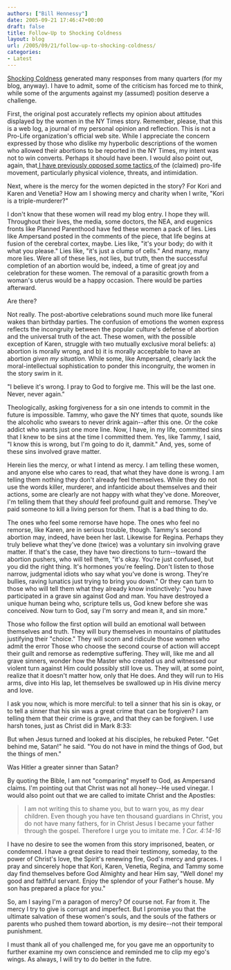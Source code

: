 ```yaml
---
authors: ["Bill Hennessy"]
date: 2005-09-21 17:46:47+00:00
draft: false
title: Follow-Up to Shocking Coldness
layout: blog
url: /2005/09/21/follow-up-to-shocking-coldness/
categories:
- Latest
---
```


[Shocking Coldness](https://www.billhennessy.com/?p=854) generated many responses from many quarters (for my blog, anyway).  I have to admit, some of the criticism has forced me to think, while some of the arguments against my (assumed) position deserve a challenge.

First, the original post accurately reflects my opinion about attitudes displayed by the women in the NY Times story.  Remember, please, that this is a web log, a journal of my personal opinion and reflection.  This is not a Pro-Life organization's official web site.  While I appreciate the concern expressed by those who dislike my hyperbolic descriptions of the women who allowed their abortions to be reported in the NY Times, my intent was not to win converts.  Perhaps it should have been.  I would also point out, again, that[ I have previously opposed some tactics ](https://www.billhennessy.com/?p=585)of the (claimed) pro-life movement, particularly physical violence, threats, and intimidation.

Next, where is the mercy for the women depicted in the story?  For Kori and Karen and Venetia?  How am I showing mercy and charity when I write, "Kori is a triple-murderer?"

I don't know that these women will read my blog entry.  I hope they will.  Throughout their lives, the media, some doctors, the NEA, and eugenics fronts like Planned Parenthood have fed these women a pack of lies.  Lies like Ampersand posted in the comments of the piece, that life begins at fusion of the cerebral cortex, maybe.  Lies like, "it's your body; do with it what you please."  Lies like, "it's just a clump of cells."   And many, many more lies.  Were all of these lies, not lies, but truth, then the successful completion of an abortion would be, indeed, a time of great joy and celebration for these women.  The removal of a parasitic growth from a woman's uterus would be a happy occasion.  There would be parties afterward.

Are there?

Not really.  The post-abortive celebrations sound much more like funeral wakes than birthday parties.  The confusion of emotions the women express reflects the incongruity between the popular culture's defense of abortion and the universal truth of the act.  These women, with the possible exception of Karen, struggle with two mutually exclusive moral beliefs:  a) abortion is morally wrong, and b) it is morally acceptable to have an abortion _given my situation._  While some, like Ampersand, clearly lack the moral-intellectual sophistication to ponder this incongruity, the women in the story swim in it.

"I believe it's wrong. I pray to God to forgive me. This will be the last one. Never, never again."

Theologically, asking forgiveness for a sin one intends to commit in the future is impossible.  Tammy, who gave the NY times that quote, sounds like the alcoholic who swears to never drink again--after this one. Or the coke addict who wants just one more line.   Now,  I have, in my life, committed sins that I knew to be sins at the time I committed them.  Yes, like Tammy, I said, "I know this is wrong, but I'm going to do it, dammit."  And, yes, some of these sins involved grave matter.

Herein lies the mercy, or what I intend as mercy.  I am telling these women, and anyone else who cares to read, that what they have done is wrong.  I am telling them nothing they don't already feel themselves.  While they do not use the words killer, murderer, and infanticide about themselves and their actions, some are clearly are not happy with what they've done.  Moreover, I'm telling them that they _should_ feel profound guilt and remorse.  They've paid someone to kill a living person for them.  That is a bad thing to do.

The ones who feel some remorse have hope.  The ones who feel no remorse, like Karen, are in serious trouble, though.  Tammy's second abortion may, indeed, have been her last.  Likewise for Regina.  Perhaps they truly believe what they've done (twice) was a voluntary sin involving grave matter.  If that's the case, they have two directions to turn--toward the abortion pushers, who will tell them, "it's okay.  You're just confused, but you did the right thing.  It's hormones you're feeling.  Don't listen to those narrow, judgmental idiots who say what you've done is wrong.  They're bullies, raving lunatics just trying to bring you down."  Or they can turn to those who will tell them what they already know instinctively:  "you have participated in a grave sin against God and man.  You have destroyed a unique human being who, scripture tells us, God knew before she was conceived.  Now turn to God, say I'm sorry and mean it, and sin more."

Those who follow the first option will build an emotional wall between themselves and truth.  They will bury themselves in mountains of platitudes justifying their "choice."  They will scorn and ridicule those women who admit the error
Those who choose the second course of action will accept their guilt and remorse as redemptive suffering.  They will, like me and all grave sinners, wonder how the Master who created us and witnessed our violent turn against Him could possibly still love us.  They will, at some point, realize that it doesn't matter how, only that He does.  And they will run to His arms, dive into His lap, let themselves be swallowed up in His divine mercy and love.

I ask you now, which is more merciful:  to tell a sinner that his sin is okay, or to tell a sinner that his sin was a great crime that can be forgiven?  I am telling them that their crime is grave, and that they can be forgiven.  I use harsh tones, just as Christ did in Mark 8:33:



> 
But when Jesus turned and looked at his disciples, he rebuked Peter. "Get behind me, Satan!" he said. "You do not have in mind the things of God, but the things of men." 



Was Hitler a greater sinner than Satan?

By quoting the Bible, I am not "comparing" myself to God, as Ampersand claims.  I'm pointing out that Christ was not all honey--He used vinegar.  I would also point out that we are called to imitate Christ and the Apostles:



> I am not writing this to shame you, but to warn you, as my dear children. Even though you have ten thousand guardians in Christ, you do not have many fathers, for in Christ Jesus I became your father through the gospel. Therefore I urge you to imitate me.  _1 Cor. 4:14-16_



I have no desire to see the women from this story imprisoned, beaten, or condemned.  I have a great desire to read their testimony, someday, to the power of Christ's love, the Spirit's renewing fire, God's mercy and graces.    I pray and sincerely hope that Kori, Karen, Venetia, Regina, and Tammy some day find themselves before God Almighty and hear Him say, "Well done!  my good and faithful servant.  Enjoy the splendor of your Father's house.  My son has prepared a place for you."

So, am I saying I'm a paragon of mercy?  Of course not.  Far from it.  The mercy I try to give is corrupt and imperfect.   But I promise you that the ultimate salvation of these women's souls, and the souls of the fathers or parents who pushed them toward abortion, is my desire--not their temporal punishment.

I must thank all of you challenged me, for you gave me an opportunity to further examine my own conscience and reminded me to clip my ego's wings.  As always, I will try to do better in the futre.  
